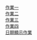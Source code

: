 [作業一](./HW1/hw1.md) <br/>
[作業二](./HW2/hw2.md) <br/>
[作業三](./HW3/hw3.md) <br/>
[作業四](./HW4/hw4.md) <br/>
[日期顯示作業](./Extra1/extra1.md) <br/>
